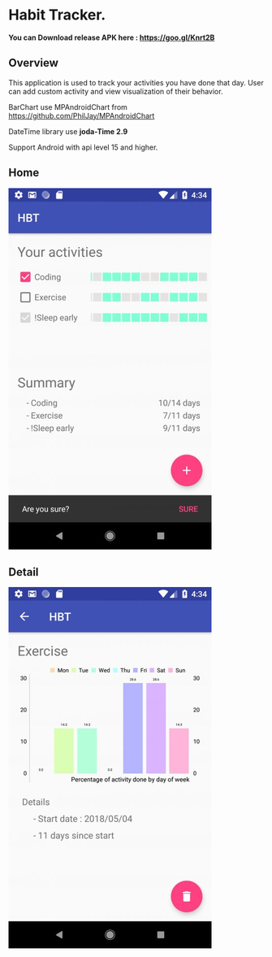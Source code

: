 # Habit Tracker. 
**You can Download release APK here : https://goo.gl/Knrt2B**

## Overview
This application is used to track your activities you have done that day. 
User can add custom activity and view visualization of their behavior.

BarChart use MPAndroidChart from https://github.com/PhilJay/MPAndroidChart

DateTime library use **joda-Time 2.9**

Support Android with api level 15 and higher.

## Home
![](sampleImage/sample1.jpg?raw=true)


## Detail
![](sampleImage/sample2.jpg?raw=true)

